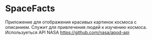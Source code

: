 # SpaceFacts
Приложение для отображения красивых картинок космоса c описанием. Служит для привлечения людей к изучению космоса. Используеться API NASA https://github.com/nasa/apod-api
